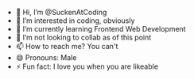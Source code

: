 - 👋 Hi, I’m @SuckenAtCoding
- 👀 I’m interested in coding, obviously
- 🌱 I’m currently learning Frontend Web Development
- 💞️ I’m not looking to collab as of this point
- 📫 How to reach me? You can't
- 😄 Pronouns: Male
- ⚡ Fun fact: I love you when you are likeable

<!---
SuckenAtCoding/SuckenAtCoding is a ✨ special ✨ repository because its `README.md` (this file) appears on your GitHub profile.
You can click the Preview link to take a look at your changes.
--->
